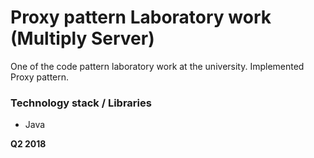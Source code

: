 # Proxy pattern Laboratory work (Multiply Server)

One of the code pattern laboratory work at the university. Implemented Proxy pattern.

### Technology stack / Libraries
  - Java

**Q2 2018**
